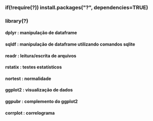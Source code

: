 ### if(!require(?)) install.packages("?", dependencies=TRUE)
### library(?)
#### dplyr : manipulação de dataframe
#### sqldf : manipulação de dataframe utilizando comandos sqlite
#### readr : leitura/escrita de arquivos
#### rstatix : testes estatísticos
#### nortest : normalidade
#### ggplot2 : visualização de dados
#### ggpubr : complemento do ggplot2
#### corrplot : correlograma

